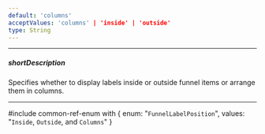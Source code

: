 ```yaml
---
default: 'columns'
acceptValues: 'columns' | 'inside' | 'outside'
type: String
---
```

---
##### shortDescription
Specifies whether to display labels inside or outside funnel items or arrange them in columns.

---
#include common-ref-enum with {
    enum: "`FunnelLabelPosition`",
    values: "`Inside`, `Outside`, and `Columns`"
}